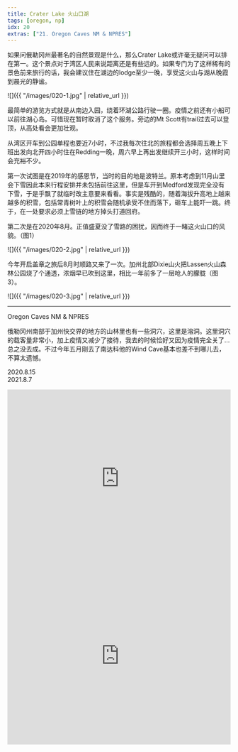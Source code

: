 ```yaml
---
title: Crater Lake 火山口湖
tags: [oregon, np]
idx: 20
extras: ["21. Oregon Caves NM & NPRES"]
---
```


如果问俄勒冈州最著名的自然景观是什么，那么Crater Lake或许毫无疑问可以排在第一。这个景点对于湾区人民来说距离还是有些远的。如果专门为了这样稀有的景色前来旅行的话，我会建议住在湖边的lodge至少一晚，享受这火山与湖从晚霞到晨光的静谧。

![]({{ "/images/020-1.jpg" | relative_url }})

最简单的游览方式就是从南边入园，绕着环湖公路行驶一圈。疫情之前还有小船可以前往湖心岛。可惜现在暂时取消了这个服务。旁边的Mt Scott有trail过去可以登顶，从高处看会更加壮观。

从湾区开车到公园单程也要近7小时，不过我每次往北的旅程都会选择周五晚上下班出发向北开四小时住在Redding一晚，周六早上再出发继续开三小时，这样时间会充裕不少。

第一次试图是在2019年的感恩节，当时的目的地是波特兰。原本考虑到11月山里会下雪因此本来行程安排并未包括前往这里，但是车开到Medford发现完全没有下雪，于是乎飘了就临时改主意要来看看。事实是残酷的，随着海拔升高地上越来越多的积雪，包括常青树叶上的积雪会随机承受不住而落下，砸车上能吓一跳。终于，在一处要求必须上雪链的地方掉头打道回府。

第二次是在2020年8月。正值盛夏没了雪路的困扰，因而终于一睹这火山口的风貌。（图1）

![]({{ "/images/020-2.jpg" | relative_url }})

今年开启盖章之旅后8月时顺路又来了一次。加州北部Dixie山火把Lassen火山森林公园烧了个通透，浓烟早已吹到这里，相比一年前多了一层呛人的朦胧（图3）。

![]({{ "/images/020-3.jpg" | relative_url }})

---

Oregon Caves NM & NPRES

俄勒冈州南部于加州快交界的地方的山林里也有一些洞穴，这里是溶洞。这里洞穴的载客量非常小，加上疫情又减少了接待，我去的时候恰好又因为疫情完全关了…总之没去成。不过今年五月刚去了南达科他的Wind Cave基本也差不到哪儿去，不算太遗憾。

2020.8.15<br>
2021.8.7

<iframe src="https://www.google.com/maps/embed?pb=!1m14!1m8!1m3!1d374005.6747793003!2d-122.2419879!3d42.9167422!3m2!1i1024!2i768!4f13.1!3m3!1m2!1s0x54c6170840e5e339%3A0x902bf2e1452fe3a3!2sCrater%20Lake%20National%20Park!5e0!3m2!1sen!2sus!4v1652160309122!5m2!1sen!2sus" width="100%" height="400" style="border:0;" allowfullscreen="" loading="lazy" referrerpolicy="no-referrer-when-downgrade"></iframe>

<iframe src="https://www.google.com/maps/embed?pb=!1m14!1m8!1m3!1d378895.48865235806!2d-123.411019!3d42.1048792!3m2!1i1024!2i768!4f13.1!3m3!1m2!1s0x54cfee79fbf2127d%3A0x928f6fc902b33e73!2sOregon%20Caves%20National%20Monument%20%26%20Preserve!5e0!3m2!1sen!2sus!4v1652160341642!5m2!1sen!2sus" width="100%" height="400" style="border:0;" allowfullscreen="" loading="lazy" referrerpolicy="no-referrer-when-downgrade"></iframe>
